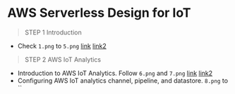 # AWS Serverless Design for IoT

>STEP 1 
>Introduction 

- Check `1.png` to `5.png` [link](https://aws.amazon.com/about-aws/whats-new/2018/02/aws-iot-core-now-supports-mqtt-connections-with-certificate-based-client-authentication-on-port-443/)
[link2](https://github.com/sborsay/AWS-IoT/blob/master/AWSCLI_Payload_Tester)

>STEP 2 
>AWS IoT Analytics 

- Introduction to AWS IoT Analytics. Follow `6.png` and `7.png` [link](https://docs.aws.amazon.com/iotanalytics/)
[link2](https://docs.aws.amazon.com/iotanalytics/latest/userguide/quickstart.html)
- Configuring AWS IoT analytics channel, pipeline, and datastore. 
`8.png` to ``